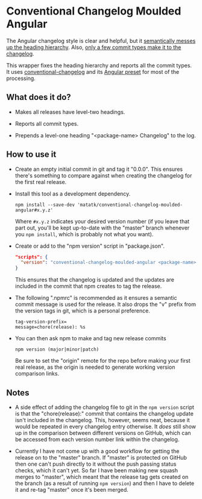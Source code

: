 Conventional Changelog Moulded Angular
======================================

The Angular changelog style is clear and helpful, but it [semantically messes up the heading hierarchy](https://github.com/conventional-changelog/standard-version/issues/208). Also, [only a few commit types make it to the changelog](https://github.com/conventional-changelog/conventional-changelog/issues/317).

This wrapper fixes the heading hierarchy and reports all the commit types. It uses [conventional-changelog](https://github.com/conventional-changelog/conventional-changelog) and its [Angular preset](https://github.com/conventional-changelog/conventional-changelog/tree/master/packages/conventional-changelog-angular) for most of the processing.

What does it do?
----------------

 * Makes all releases have level-two headings.

 * Reports all commit types.

 * Prepends a level-one heading "\<package-name\> Changelog" to the log.

How to use it
-------------

 * Create an empty initial commit in git and tag it "0.0.0". This ensures there's something to compare against when creating the changelog for the first real release.

 * Install this tool as a development dependency.

   ```
   npm install --save-dev 'matatk/conventional-changelog-moulded-angular#x.y.z'
   ```

   Where `#x.y.z` indicates your desired version number (if you leave that part out, you'll be kept up-to-date with the "master" branch whenever you `npm install`, which is probably not what you want).

 * Create or add to the "npm version" script in "package.json".

   ```json
   "scripts": {
     "version": "conventional-changelog-moulded-angular <package-name> && git add CHANGELOG.md"
   }
   ```

   This ensures that the changelog is updated and the updates are included in the commit that npm creates to tag the release.

 * The following ".npmrc" is recommended as it ensures a semantic commit message is used for the release. It also drops the "v" prefix from the version tags in git, which is a personal preference.

   ```
   tag-version-prefix=
   message=chore(release): %s
   ```

 * You can then ask npm to make and tag new release commits

   ```
   npm version (major|minor|patch)
   ```

   Be sure to set the "origin" remote for the repo before making your first real release, as the origin is needed to generate working version comparison links.

Notes
-----

 * A side effect of adding the changelog file to git in the `npm version` script is that the "chore(release):" commit that contains the changelog update isn't included in the changelog. This, however, seems neat, because it would be repeated in every changelog entry otherwise. It *does* still show up in the comparison between different versions on GitHub, which can be accessed from each version number link within the changelog.

 * Currently I have not come up with a good workflow for getting the release on to the "master" branch. If "master" is protected on GitHub then one can't push directly to it without the push passing status checks, which it can't yet. So far I have been making new squash merges to "master", which meant that the release tag gets created on the branch (as a result of running `npm version`) and then I have to delete it and re-tag "master" once it's been merged.
